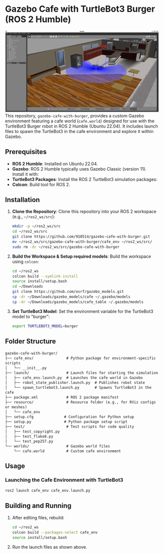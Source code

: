 # Gazebo Cafe with TurtleBot3 Burger (ROS 2 Humble)
![Cafe_with_Burger](https://github.com/910514/gazebo-cafe-with-burger/blob/main/images/demo.png)
This repository, `gazebo-cafe-with-burger`, provides a custom Gazebo environment featuring a cafe world (`cafe.world`) designed for use with the TurtleBot3 Burger robot in ROS 2 Humble (Ubuntu 22.04). It includes launch files to spawn the TurtleBot3 in the cafe environment and explore it within Gazebo.

## Prerequisites

- **ROS 2 Humble**: Installed on Ubuntu 22.04.
- **Gazebo**: ROS 2 Humble typically uses Gazebo Classic (version 11). Install it with:
- **TurtleBot3 Packages**: Install the ROS 2 TurtleBot3 simulation packages:
- **Colcon**: Build tool for ROS 2.

## Installation

1. **Clone the Repository**:
   Clone this repository into your ROS 2 workspace (e.g., `~/ros2_ws/src`):
   ```bash
   mkdir -p ~/ros2_ws/src
   cd ~/ros2_ws/src
   git clone https://github.com/910514/gazebo-cafe-with-burger.git
   mv ~/ros2_ws/src/gazebo-cafe-with-burger/cafe_env ~/ros2_ws/src/
   sudo rm -dr ~/ros2_ws/src/gazebo-cafe-with-burger
   ```

2. **Build the Workspace & Setup required models**:
   Build the workspace using `colcon`:
   ```bash
   cd ~/ros2_ws
   colcon build --symlink-install
   source install/setup.bash
   cd ~/Downloads
   git clone https://github.com/osrf/gazebo_models.git
   cp -dr ~/Downloads/gazebo_models/cafe ~/.gazebo/models
   cp -dr ~/Downloads/gazebo_models/cafe_table ~/.gazebo/models
   ```

3. **Set TurtleBot3 Model**:
   Set the environment variable for the TurtleBot3 model to "burger":
   ```bash
   export TURTLEBOT3_MODEL=burger
   ```

## Folder Structure

```
gazebo-cafe-with-burger/
├── cafe_env/               # Python package for environment-specific scripts
│   └── __init__.py
├── launch/                 # Launch files for starting the simulation
│   ├── cafe_env.launch.py  # Launches the cafe world in Gazebo
│   ├── robot_state_publisher.launch.py  # Publishes robot state
│   └── spawn_turtlebot3.launch.py       # Spawns TurtleBot3 in the cafe
├── package.xml             # ROS 2 package manifest
├── resource/               # Resource folder (e.g., for RViz configs or meshes)
│   └── cafe_env
├── setup.cfg              # Configuration for Python setup
├── setup.py               # Python package setup script
├── test/                   # Test scripts for code quality
│   ├── test_copyright.py
│   ├── test_flake8.py
│   └── test_pep257.py
└── worlds/                 # Gazebo world files
    └── cafe.world          # Custom cafe environment
```

## Usage

### Launching the Cafe Environment with TurtleBot3

   ```bash
   ros2 launch cafe_env cafe_env.launch.py
   ```

## Building and Running

1. After editing files, rebuild:
   ```bash
   cd ~/ros2_ws
   colcon build --packages-select cafe_env
   source install/setup.bash
   ```
2. Run the launch files as shown above.